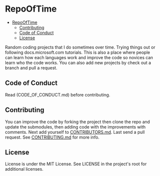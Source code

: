 # RepoOfTime

<!-- @import "[TOC]" {cmd="toc" depthFrom=1 depthTo=6 orderedList=false} -->

<!-- code_chunk_output -->

- [RepoOfTime](#repooftime)
  - [Contributing](#contributing)
  - [Code of Conduct](#code-of-conduct)
  - [License](#license)

<!-- /code_chunk_output -->

Random coding projects that I do sometimes over time.
Trying things out or following docs.microsoft.com tutorials.
This is also a place where people can learn how each languages work and improve
the code so novices can learn who the code works.
You can also add new projects by check out a branch and pull a request.

## Code of Conduct

Read (CODE_OF_CONDUCT.md) before contributing.

## Contributing

You can improve the code by forking the project then clone the repo and update
the submodules, then adding code with the improvements with comments. Next add
yourself to [CONTRIBUTORS.md](CONTRIBUTORS.md). Last send a pull request. See [CONTRIBUTING.md](CONTRIBUTING.md)
for more info.

## License

License is under the MIT License. See LICENSE in the project's root for
additional licenses.
